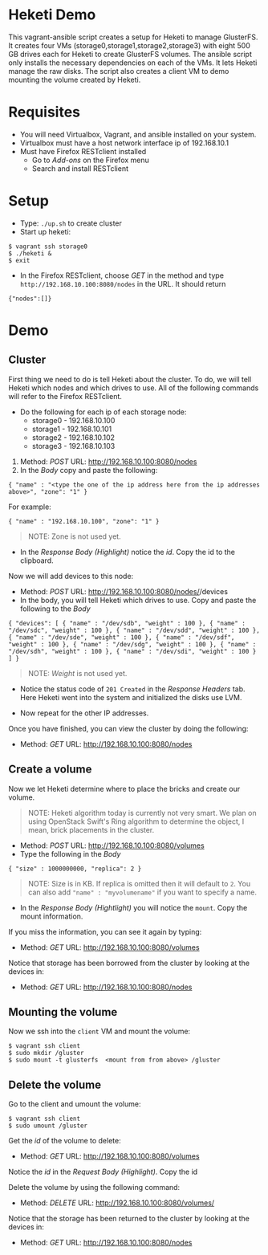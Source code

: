 # Heketi Demo
This vagrant-ansible script creates a setup for Heketi to manage GlusterFS.  It creates four VMs (storage0,storage1,storage2,storage3) with eight 500 GB drives each for Heketi to create GlusterFS volumes.  The ansible script only installs the necessary dependencies on each of the VMs. It lets Heketi manage the raw disks.  The script also creates a client VM to demo mounting the volume created by Heketi.

# Requisites
* You will need Virtualbox, Vagrant, and ansible installed on your system.
* Virtualbox must have a host network interface ip of 192.168.10.1
* Must have Firefox RESTclient installed
    * Go to _Add-ons_ on the Firefox menu
    * Search and install RESTclient

# Setup
* Type: `./up.sh` to create cluster
* Start up heketi:

```
$ vagrant ssh storage0
$ ./heketi &
$ exit
```

* In the Firefox RESTclient, choose _GET_ in the method and type `http://192.168.10.100:8080/nodes` in the URL.  It should return

```
{"nodes":[]}
```

# Demo

## Cluster
First thing we need to do is tell Heketi about the cluster.  To do, we will tell Heketi which nodes and which drives to use.  All of the following commands will refer to the Firefox RESTclient.

* Do the following for each ip of each storage node:
    * storage0 - 192.168.10.100
    * storage1 - 192.168.10.101
    * storage2 - 192.168.10.102
    * storage3 - 192.168.10.103

1. Method: _POST_ URL: http://192.168.10.100:8080/nodes
1. In the *Body* copy and paste the following:

```
{ "name" : "<type the one of the ip address here from the ip addresses above>", "zone": "1" }
```

For example:

```
{ "name" : "192.168.10.100", "zone": "1" }
```

> NOTE: Zone is not used yet.

* In the _Response Body (Highlight)_ notice the _id_.  Copy the id to the clipboard.

Now we will add devices to this node:

* Method: _POST_ URL: http://192.168.10.100:8080/nodes/<paste id>/devices
* In the body, you will tell Heketi which drives to use.  Copy and paste the following to the *Body*

```
{ "devices": [ { "name" : "/dev/sdb", "weight" : 100 }, { "name" : "/dev/sdc", "weight" : 100 }, { "name" : "/dev/sdd", "weight" : 100 }, { "name" : "/dev/sde", "weight" : 100 }, { "name" : "/dev/sdf", "weight" : 100 }, { "name" : "/dev/sdg", "weight" : 100 }, { "name" : "/dev/sdh", "weight" : 100 }, { "name" : "/dev/sdi", "weight" : 100 } ] }
```

> NOTE: _Weight_ is not used yet.

* Notice the status code of `201 Created` in the _Response Headers_ tab.  Here Heketi went into the system and initialized the disks use LVM.

* Now repeat for the other IP addresses.

Once you have finished, you can view the cluster by doing the following:

* Method: _GET_  URL: http://192.168.10.100:8080/nodes


## Create a volume

Now we let Heketi determine where to place the bricks and create our volume.

> NOTE: Heketi algorithm today is currently not very smart.  We plan on using OpenStack Swift's Ring algorithm to determine the object, I mean, brick placements in the cluster.

* Method: _POST_  URL: http://192.168.10.100:8080/volumes
* Type the following in the *Body*

```
{ "size" : 1000000000, "replica": 2 }
```

> NOTE: Size is in KB.  If replica is omitted then it will default to `2`.  You can also add `"name" : "myvolumename"` if you want to specify a name.

* In the _Response Body (Hightlight)_ you will notice the `mount`.  Copy the mount information.

If you miss the information, you can see it again by typing:

* Method: _GET_  URL: http://192.168.10.100:8080/volumes

Notice that storage has been borrowed from the cluster by looking at the devices in:

* Method: _GET_  URL: http://192.168.10.100:8080/nodes

## Mounting the volume

Now we ssh into the `client` VM and mount the volume:

```
$ vagrant ssh client
$ sudo mkdir /gluster
$ sudo mount -t glusterfs  <mount from from above> /gluster
```

## Delete the volume

Go to the client and umount the volume:

```
$ vagrant ssh client
$ sudo umount /gluster
```

Get the _id_ of the volume to delete:

* Method: _GET_  URL: http://192.168.10.100:8080/volumes

Notice the _id_ in the _Request Body (Highlight)_. Copy the id

Delete the volume by using the following command:

* Method: _DELETE_ URL: http://192.168.10.100:8080/volumes/<id of volume>

Notice that the storage has been returned to the cluster by looking at the devices in:

* Method: _GET_  URL: http://192.168.10.100:8080/nodes


 
